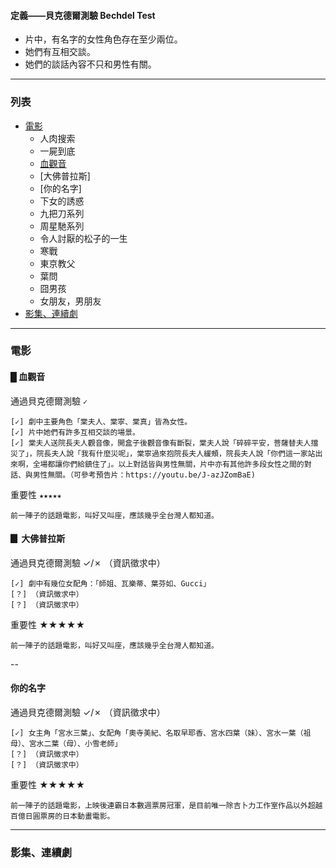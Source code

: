 <h4>定義——貝克德爾測驗 Bechdel Test</h4>

* 片中，有名字的女性角色存在至少兩位。
* 她們有互相交談。
* 她們的談話內容不只和男性有關。

---

<h3>列表</h3>

* [電影](#電影)
    * 人肉搜索
    * 一屍到底
    * [血觀音](#血觀音)
    * [大佛普拉斯]
    * [你的名字]
    * 下女的誘惑
    * 九把刀系列
    * 周星馳系列
    * 令人討厭的松子的一生
    * 寒戰
    * 東京教父
    * 葉問
    * 囧男孩
    * 女朋友，男朋友
* [影集、連續劇](#影集)

---

<h3 id="電影">電影</h3>

<h4 id="血觀音">█ 血觀音</h4>

通過貝克德爾測驗 `✓`

    [✓] 劇中主要角色「棠夫人、棠寧、棠真」皆為女性。
    [✓] 片中她們有許多互相交談的場景。
    [✓] 棠夫人送院長夫人觀音像，開盒子後觀音像有斷裂，棠夫人說「碎碎平安，菩薩替夫人擋災了」，院長夫人說「我有什麼災呢」，棠寧過來抱院長夫人緩頰，院長夫人說「你們這一家站出來啊，全場都讓你們給鎮住了」。以上對話皆與男性無關，片中亦有其他許多段女性之間的對話、與男性無關。（可參考預告片：https://youtu.be/J-azJZomBaE)

重要性 `★★★★★`

    前一陣子的話題電影，叫好又叫座，應該幾乎全台灣人都知道。

<h4 id="大佛普拉斯">▊ 大佛普拉斯</h4>

通過貝克德爾測驗 ✓/✗ （資訊徵求中）

    [✓] 劇中有幾位女配角：「師姐、瓦樂蒂、葉芬如、Gucci」
    [？] （資訊徵求中）
    [？] （資訊徵求中）

重要性 ★★★★★

    前一陣子的話題電影，叫好又叫座，應該幾乎全台灣人都知道。

--

<h4 id="你的名字">你的名字</h4>

通過貝克德爾測驗 ✓/✗ （資訊徵求中）

    [✓] 女主角「宮水三葉」、女配角「奧寺美紀、名取早耶香、宮水四葉（妹）、宮水一葉（祖母）、宮水二葉（母）、小雪老師」
    [？] （資訊徵求中）
    [？] （資訊徵求中）

重要性 ★★★★★

    前一陣子的話題電影，上映後連霸日本數週票房冠軍，是目前唯一除吉卜力工作室作品以外超越百億日圓票房的日本動畫電影。


---



<h3 id="影集">影集、連續劇</h3>
